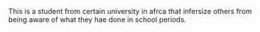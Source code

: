 This is a student from certain university in afrca that infersize others from being aware of what they hae done in school periods.

